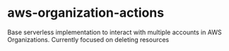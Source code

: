 # aws-organization-actions
Base serverless implementation to interact with multiple accounts in AWS Organizations. Currently focused on deleting resources

